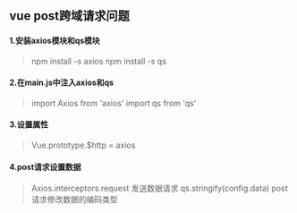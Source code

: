 ## vue post跨域请求问题

#### 1.安装axios模块和qs模块
  > npm install -s axios
  > npm install -s qs

#### 2.在main.js中注入axios和qs
  > import Axios from 'axios'
  > import qs from 'qs'

#### 3.设置属性
  > Vue.prototype.$http = axios

#### 4.post请求设置数据
  > Axios.interceptors.request 发送数据请求
  > qs.stringify(config.data) post请求修改数据的编码类型
  